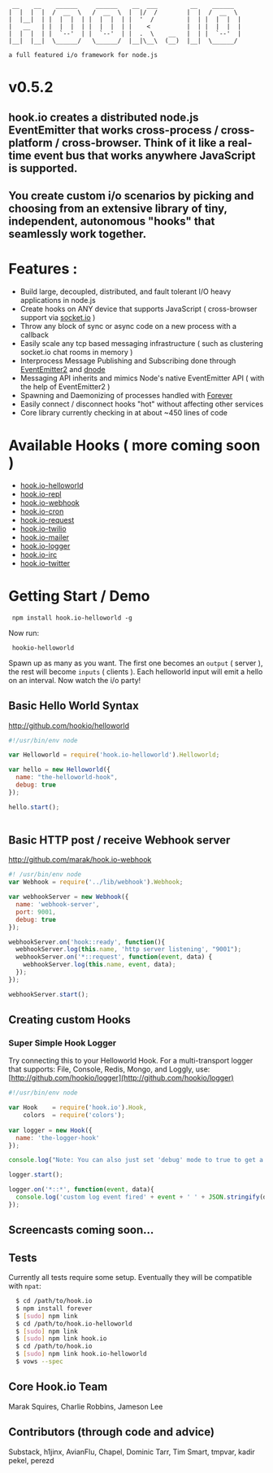 
     __    __    ______     ______    __  ___         __    ______   
    |  |  |  |  /  __  \   /  __  \  |  |/  /        |  |  /  __  \  
    |  |__|  | |  |  |  | |  |  |  | |  '  /         |  | |  |  |  | 
    |   __   | |  |  |  | |  |  |  | |    <          |  | |  |  |  | 
    |  |  |  | |  `--'  | |  `--'  | |  .  \    __   |  | |  `--'  | 
    |__|  |__|  \______/   \______/  |__|\__\  (__)  |__|  \______/  

    a full featured i/o framework for node.js
    
# v0.5.2

## hook.io creates a distributed node.js EventEmitter that works cross-process / cross-platform / cross-browser. Think of it like a real-time event bus that works anywhere JavaScript is supported.

## You create custom i/o scenarios by picking and choosing from an extensive library of tiny, independent, autonomous "hooks" that seamlessly work together.

# Features :

- Build large, decoupled, distributed, and fault tolerant I/O heavy applications in node.js
- Create hooks on ANY device that supports JavaScript ( cross-browser support via [socket.io](http://socket.io) )
- Throw any block of sync or async code on a new process with a callback
- Easily scale any tcp based messaging infrastructure ( such as clustering socket.io chat rooms in memory ) 
- Interprocess Message Publishing and Subscribing done through [EventEmitter2](https://github.com/hij1nx/EventEmitter2) and [dnode](http://github.com/SubStack/dnode)
- Messaging API inherits and mimics Node's native EventEmitter API ( with the help of EventEmitter2 )
- Spawning and Daemonizing of processes handled with [Forever](https://github.com/indexzero/forever)
- Easily connect / disconnect hooks "hot" without affecting other services
- Core library currently checking in at about ~450 lines of code

# Available Hooks ( more coming soon )

- [hook.io-helloworld](http://github.com/hookio/helloworld)
- [hook.io-repl](http://github.com/hookio/repl)
- [hook.io-webhook](http://github.com/hookio/webhook)
- [hook.io-cron](http://github.com/hookio/cron)
- [hook.io-request](http://github.com/hookio/request)
- [hook.io-twilio](http://github.com/hookio/twilio)
- [hook.io-mailer](http://github.com/hookio/mailer)
- [hook.io-logger](http://github.com/hookio/logger)
- [hook.io-irc](http://github.com/hookio/irc)
- [hook.io-twitter](http://github.com/hookio/twitter)

<!--

**Core**


**Web**
  
  - [hook.io-irc](http://github.com/marak/hook.io-irc) - Unreleased
  - [hook.io-twitter](http://github.com/marak/hook.io-twitter) - Unreleased
  - [hook.io-webserver](http://github.com/marak/hook.io-webserver) - Unreleased

**Utility**

  - [hook.io-coffeescript](http://github.com/coffeemate/hook.io-coffeescript) - Unreleased
  - [hook.io-levenshtein](https://github.com/AvianFlu/hook.io-levenshtein) - Unreleased
  - [hook.io-logger](http://github.com/marak/hook.io-logger) - a simple hook logger
  - [hook.io-jsdom](http://github.com/tmpvar/hook.io-jsdom) - Unreleased
  
**Humor**

  - [hook.io-insult](http://github.com/marak/hook.io-insult)

-->


# Getting Start / Demo

     npm install hook.io-helloworld -g

Now run:

     hookio-helloworld
     
Spawn up as many as you want. The first one becomes an `output` ( server ), the rest will become `inputs` ( clients ). Each helloworld input will emit a hello on an interval. Now watch the i/o party!     

<!-- 
If you want to start logging all these messages simply install `hookio-logger` with:

    npm install hook.io-logger -g
    
Now run:

    hookio-logger
    
You will now start logging all these messages. 
-->

<!--
## Dual-sided hooks

Both the helloworld and logger hooks act as dual-sided hooks by default. The order you run `hookio-logger` and `hookio-helloworld` does not matter.  They can work as both clients or servers ( inputs or outputs ) and will interface seamlessly using hook.io's default settings.

-->

## Basic Hello World Syntax
http://github.com/hookio/helloworld

``` js
#!/usr/bin/env node

var Helloworld = require('hook.io-helloworld').Helloworld; 

var hello = new Helloworld({
  name: "the-helloworld-hook",
  debug: true
});

hello.start();
 
```

## Basic HTTP post / receive Webhook server
http://github.com/marak/hook.io-webhook

``` js
#! /usr/bin/env node
var Webhook = require('../lib/webhook').Webhook;

var webhookServer = new Webhook({
  name: 'webhook-server',
  port: 9001,
  debug: true
});

webhookServer.on('hook::ready', function(){
  webhookServer.log(this.name, 'http server listening', "9001");
  webhookServer.on('*::request', function(event, data) {
    webhookServer.log(this.name, event, data);
  });
});

webhookServer.start();

```

## Creating custom Hooks

### Super Simple Hook Logger

Try connecting this to your Helloworld Hook. For a multi-transport logger that supports: File, Console, Redis, Mongo, and Loggly, use: [http://github.com/hookio/logger](http://github.com/hookio/logger)

```javascript
#!/usr/bin/env node

var Hook    = require('hook.io').Hook,
    colors  = require('colors');
        
var logger = new Hook({ 
  name: 'the-logger-hook'
});

console.log("Note: You can also just set 'debug' mode to true to get a console logger");

logger.start();

logger.on('*::*', function(event, data){
  console.log('custom log event fired' + event + ' ' + JSON.stringify(data))
});
```

## Screencasts coming soon...

## Tests

Currently all tests require some setup. Eventually they will be compatible with `npat`:

``` bash
  $ cd /path/to/hook.io
  $ npm install forever
  $ [sudo] npm link
  $ cd /path/to/hook.io-helloworld
  $ [sudo] npm link
  $ [sudo] npm link hook.io
  $ cd /path/to/hook.io
  $ [sudo] npm link hook.io-helloworld
  $ vows --spec 
```

## Core Hook.io Team

Marak Squires, Charlie Robbins, Jameson Lee

## Contributors (through code and advice)
Substack, h1jinx, AvianFlu, Chapel, Dominic Tarr, Tim Smart, tmpvar, kadir pekel, perezd